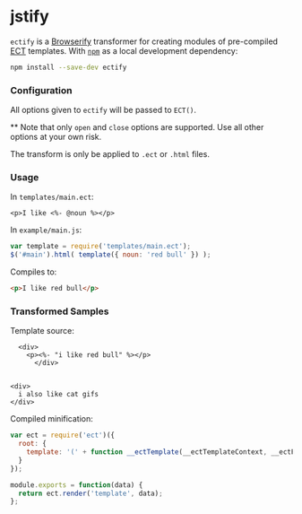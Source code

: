 jstify
======

`ectify` is a [Browserify](https://github.com/substack/node-browserify) transformer for creating modules of pre-compiled [ECT](https://github.com/baryshev/ect) templates.
With [`npm`](http://npmjs.org/) as a local development dependency:

```bash
npm install --save-dev ectify
```


### Configuration ###

All options given to `ectify` will be passed to `ECT()`.

** Note that only `open` and `close` options are supported. Use all other options at your own risk.

The transform is only be applied to `.ect` or `.html` files.


### Usage ###

In `templates/main.ect`:
```html+ect
<p>I like <%- @noun %></p>
```

In `example/main.js`:
```js
var template = require('templates/main.ect');
$('#main').html( template({ noun: 'red bull' }) );
```

Compiles to:
```html
<p>I like red bull</p>
```

### Transformed Samples ###

Template source:
```html+ejs
  <div>
    <p><%- "i like red bull" %></p>
      </div>


<div>
  i also like cat gifs
</div>
```

Compiled minification:
```js
var ect = require('ect')({
  root: {
    template: '(' + function __ectTemplate(__ectTemplateContext, __ectFileInfo, include, content, block) {var __ectContainer, __ectExtended, __ectOutput, ref;__ectExtended = false;__ectOutput = '  <div>\n    <p>' + (__ectFileInfo.line = 2, '') + ((ref = "i like red bull") != null ? ref : '') + '</p>\n      </div>\n\n\n<div>\n  i also like cat gifs\n</div>';if (!__ectExtended) {  return __ectOutput;} else {  __ectContainer = __ectTemplateContext.load(__ectParent);  __ectFileInfo.file = __ectContainer.file;  __ectFileInfo.line = 1;  __ectTemplateContext.childContent = __ectOutput;  return __ectContainer.compiled.call(this, __ectTemplateContext, __ectFileInfo, include, content, block);}} + ');'
  }
});

module.exports = function(data) {
  return ect.render('template', data);
};
```
